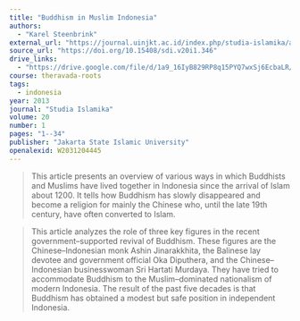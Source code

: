 ```yaml
---
title: "Buddhism in Muslim Indonesia"
authors:
  - "Karel Steenbrink"
external_url: "https://journal.uinjkt.ac.id/index.php/studia-islamika/article/download/346/745"
source_url: "https://doi.org/10.15408/sdi.v20i1.346"
drive_links:
  - "https://drive.google.com/file/d/1a9_16IyB829RP8q15PYQ7wxSj6EcbaLR/view?usp=drivesdk"
course: theravada-roots
tags:
  - indonesia
year: 2013
journal: "Studia Islamika"
volume: 20
number: 1
pages: "1--34"
publisher: "Jakarta State Islamic University"
openalexid: W2031204445
---
```


> This article presents an overview of various ways in which Buddhists and Muslims have lived together in Indonesia since the arrival of Islam about 1200.
> It tells how Buddhism has slowly disappeared and become a religion for mainly the Chinese who, until the late 19th century, have often converted to Islam.

> This article analyzes the role of three key figures in the recent government–supported revival of Buddhism.
> These figures are the Chinese–Indonesian monk Ashin Jinarakkhita, the Balinese lay devotee and government official Oka Diputhera, and the Chinese–Indonesian businesswoman Sri Hartati Murdaya.
> They have tried to accommodate Buddhism to the Muslim–dominated nationalism of modern Indonesia.
> The result of the past five decades is that Buddhism has obtained a modest but safe position in independent Indonesia.

